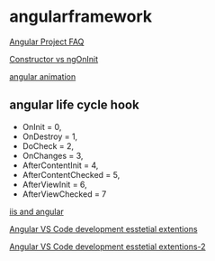# angularframework

  [Angular Project FAQ](faq.md)

  [Constructor vs ngOnInit](https://www.youtube.com/watch?v=aZLMLPGt9NM&ab_channel=codebits)
  
  [angular animation](animation.md)
  
  ## angular life cycle hook
  - OnInit = 0,
  - OnDestroy = 1,
  - DoCheck = 2,
  - OnChanges = 3,
  - AfterContentInit = 4,
  - AfterContentChecked = 5,
  - AfterViewInit = 6,
  - AfterViewChecked = 7
  
  [iis and angular](iis.md)
  
  [Angular VS Code development esstetial extentions](https://medium.com/@rajaramtt/angular-useful-extensions-c99a0461a3c6)
  
   [Angular VS Code development esstetial extentions-2](https://ionicframework.com/blog/10-awesome-vs-code-extensions/)
  

